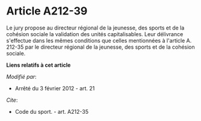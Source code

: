 # Article A212-39

Le jury propose au directeur régional de la jeunesse, des sports et de la cohésion sociale la validation des unités
capitalisables. Leur délivrance s'effectue dans les mêmes conditions que celles mentionnées à l'article A. 212-35 par le
directeur régional de la jeunesse, des sports et de la cohésion sociale.

**Liens relatifs à cet article**

_Modifié par_:

  - Arrêté du 3 février 2012 - art. 21

_Cite_:

  - Code du sport. - art. A212-35
